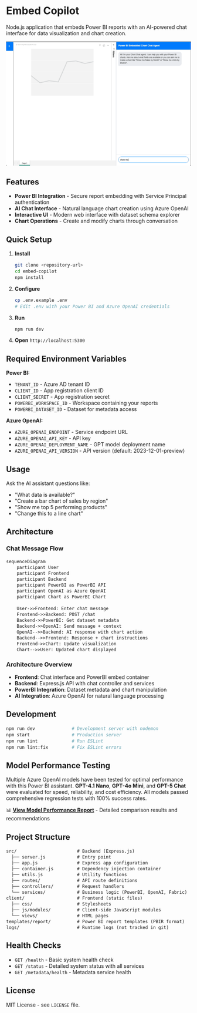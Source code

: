 # Embed Copilot

Node.js application that embeds Power BI reports with an AI-powered chat interface for data visualization and chart creation.

![Chart Chat Demo](./chartchat.gif)

## Features

- **Power BI Integration** - Secure report embedding with Service Principal authentication
- **AI Chat Interface** - Natural language chart creation using Azure OpenAI
- **Interactive UI** - Modern web interface with dataset schema explorer
- **Chart Operations** - Create and modify charts through conversation

## Quick Setup

1. **Install**
   ```bash
   git clone <repository-url>
   cd embed-copilot
   npm install
   ```

2. **Configure**
   ```bash
   cp .env.example .env
   # Edit .env with your Power BI and Azure OpenAI credentials
   ```

3. **Run**
   ```bash
   npm run dev
   ```

4. **Open** `http://localhost:5300`

## Required Environment Variables

**Power BI:**
- `TENANT_ID` - Azure AD tenant ID
- `CLIENT_ID` - App registration client ID  
- `CLIENT_SECRET` - App registration secret
- `POWERBI_WORKSPACE_ID` - Workspace containing your reports
- `POWERBI_DATASET_ID` - Dataset for metadata access

**Azure OpenAI:**
- `AZURE_OPENAI_ENDPOINT` - Service endpoint URL
- `AZURE_OPENAI_API_KEY` - API key
- `AZURE_OPENAI_DEPLOYMENT_NAME` - GPT model deployment name
- `AZURE_OPENAI_API_VERSION` - API version (default: 2023-12-01-preview)

## Usage

Ask the AI assistant questions like:
- "What data is available?"
- "Create a bar chart of sales by region" 
- "Show me top 5 performing products"
- "Change this to a line chart"

## Architecture

### Chat Message Flow

```mermaid
sequenceDiagram
    participant User
    participant Frontend
    participant Backend
    participant PowerBI as PowerBI API
    participant OpenAI as Azure OpenAI
    participant Chart as PowerBI Chart

    User->>Frontend: Enter chat message
    Frontend->>Backend: POST /chat
    Backend->>PowerBI: Get dataset metadata
    Backend->>OpenAI: Send message + context
    OpenAI-->>Backend: AI response with chart action
    Backend-->>Frontend: Response + chart instructions
    Frontend->>Chart: Update visualization
    Chart-->>User: Updated chart displayed
```

### Architecture Overview

- **Frontend**: Chat interface and PowerBI embed container
- **Backend**: Express.js API with chat controller and services  
- **PowerBI Integration**: Dataset metadata and chart manipulation
- **AI Integration**: Azure OpenAI for natural language processing

## Development

```bash
npm run dev              # Development server with nodemon
npm start                # Production server
npm run lint             # Run ESLint
npm run lint:fix         # Fix ESLint errors
```

## Model Performance Testing

Multiple Azure OpenAI models have been tested for optimal performance with this Power BI assistant. **GPT-4.1 Nano**, **GPT-4o Mini**, and **GPT-5 Chat** were evaluated for speed, reliability, and cost efficiency. All models passed comprehensive regression tests with 100% success rates.

📊 **[View Model Performance Report](./modelperformance.md)** - Detailed comparison results and recommendations

## Project Structure

```
src/                       # Backend (Express.js)
  ├── server.js            # Entry point
  ├── app.js               # Express app configuration
  ├── container.js         # Dependency injection container
  ├── utils.js             # Utility functions
  ├── routes/              # API route definitions
  ├── controllers/         # Request handlers
  └── services/            # Business logic (PowerBI, OpenAI, Fabric)
client/                    # Frontend (static files)
  ├── css/                 # Stylesheets
  ├── js/modules/          # Client-side JavaScript modules
  └── views/               # HTML pages
templates/report/          # Power BI report templates (PBIR format)
logs/                      # Runtime logs (not tracked in git)
```

## Health Checks

- `GET /health` - Basic system health check
- `GET /status` - Detailed system status with all services
- `GET /metadata/health` - Metadata service health

## License

MIT License - see `LICENSE` file.